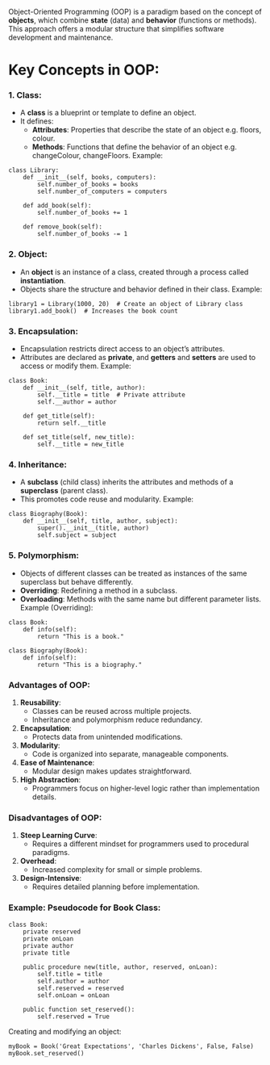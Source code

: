Object-Oriented Programming (OOP) is a paradigm based on the concept of **objects**, which combine **state** (data) and **behavior** (functions or methods). This approach offers a modular structure that simplifies software development and maintenance.
# Key Concepts in OOP:
### 1. Class:
- A **class** is a blueprint or template to define an object.
- It defines:
    - **Attributes**: Properties that describe the state of an object e.g. floors, colour.
    - **Methods**: Functions that define the behavior of an object e.g. changeColour, changeFloors.
Example:
```
class Library:
    def __init__(self, books, computers):
        self.number_of_books = books
        self.number_of_computers = computers

    def add_book(self):
        self.number_of_books += 1

    def remove_book(self):
        self.number_of_books -= 1
```
### 2. Object:
- An **object** is an instance of a class, created through a process called **instantiation**.
- Objects share the structure and behavior defined in their class.
Example:
```
library1 = Library(1000, 20)  # Create an object of Library class
library1.add_book()  # Increases the book count
```
### 3. Encapsulation:
- Encapsulation restricts direct access to an object’s attributes.
- Attributes are declared as **private**, and **getters** and **setters** are used to access or modify them.
Example:
```
class Book:
    def __init__(self, title, author):
        self.__title = title  # Private attribute
        self.__author = author

    def get_title(self):
        return self.__title

    def set_title(self, new_title):
        self.__title = new_title

```
### 4. Inheritance:
- A **subclass** (child class) inherits the attributes and methods of a **superclass** (parent class).
- This promotes code reuse and modularity.
Example:
```
class Biography(Book):
    def __init__(self, title, author, subject):
        super().__init__(title, author)
        self.subject = subject

```
### 5. Polymorphism:
- Objects of different classes can be treated as instances of the same superclass but behave differently.
- **Overriding**: Redefining a method in a subclass.
- **Overloading**: Methods with the same name but different parameter lists.
Example (Overriding):
```
class Book:
    def info(self):
        return "This is a book."

class Biography(Book):
    def info(self):
        return "This is a biography."
```
### Advantages of OOP:
1. **Reusability**:
    - Classes can be reused across multiple projects.
    - Inheritance and polymorphism reduce redundancy.
2. **Encapsulation**:
    - Protects data from unintended modifications.
3. **Modularity**:
    - Code is organized into separate, manageable components.
4. **Ease of Maintenance**:
    - Modular design makes updates straightforward.
5. **High Abstraction**:
    - Programmers focus on higher-level logic rather than implementation details.
### Disadvantages of OOP:
1. **Steep Learning Curve**:
    - Requires a different mindset for programmers used to procedural paradigms.
2. **Overhead**:
    - Increased complexity for small or simple problems.
3. **Design-Intensive**:
    - Requires detailed planning before implementation.
### Example: Pseudocode for Book Class:
```
class Book:
    private reserved
    private onLoan
    private author
    private title

    public procedure new(title, author, reserved, onLoan):
        self.title = title
        self.author = author
        self.reserved = reserved
        self.onLoan = onLoan

    public function set_reserved():
        self.reserved = True

```
Creating and modifying an object:
```
myBook = Book('Great Expectations', 'Charles Dickens', False, False)
myBook.set_reserved()
```
